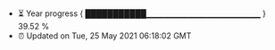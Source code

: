 - ⏳ Year progress { ███████████▁▁▁▁▁▁▁▁▁▁▁▁▁▁▁▁▁▁▁ } 39.52 %
- ⏰ Updated on Tue, 25 May 2021 06:18:02 GMT

